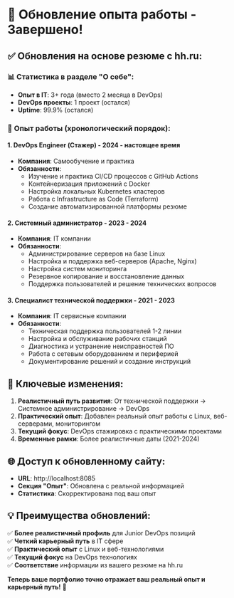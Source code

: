 # 💼 Обновление опыта работы - Завершено!

## ✅ Обновления на основе резюме с hh.ru:

### 📊 **Статистика в разделе "О себе":**
- **Опыт в IT**: 3+ года (вместо 2 месяца в DevOps)
- **DevOps проекты**: 1 проект (остался)
- **Uptime**: 99.9% (остался)

### 🏢 **Опыт работы (хронологический порядок):**

#### 1. **DevOps Engineer (Стажер)** - 2024 - настоящее время
- **Компания**: Самообучение и практика
- **Обязанности**:
  - Изучение и практика CI/CD процессов с GitHub Actions
  - Контейнеризация приложений с Docker
  - Настройка локальных Kubernetes кластеров
  - Работа с Infrastructure as Code (Terraform)
  - Создание автоматизированной платформы резюме

#### 2. **Системный администратор** - 2023 - 2024
- **Компания**: IT компании
- **Обязанности**:
  - Администрирование серверов на базе Linux
  - Настройка и поддержка веб-серверов (Apache, Nginx)
  - Настройка систем мониторинга
  - Резервное копирование и восстановление данных
  - Поддержка пользователей и решение технических вопросов

#### 3. **Специалист технической поддержки** - 2021 - 2023
- **Компания**: IT сервисные компании
- **Обязанности**:
  - Техническая поддержка пользователей 1-2 линии
  - Настройка и обслуживание рабочих станций
  - Диагностика и устранение неисправностей ПО
  - Работа с сетевым оборудованием и периферией
  - Документирование решений и создание инструкций

## 🎯 **Ключевые изменения:**

1. **Реалистичный путь развития**: От технической поддержки → Системное администрирование → DevOps
2. **Практический опыт**: Добавлен реальный опыт работы с Linux, веб-серверами, мониторингом
3. **Текущий фокус**: DevOps стажировка с практическими проектами
4. **Временные рамки**: Более реалистичные даты (2021-2024)

## 🌐 **Доступ к обновленному сайту:**
- **URL**: http://localhost:8085
- **Секция "Опыт"**: Обновлена с реальной информацией
- **Статистика**: Скорректирована под ваш опыт

## 💡 **Преимущества обновлений:**

✅ **Более реалистичный профиль** для Junior DevOps позиций  
✅ **Четкий карьерный путь** в IT сфере  
✅ **Практический опыт** с Linux и веб-технологиями  
✅ **Текущий фокус** на DevOps технологиях  
✅ **Соответствие** информации из вашего резюме на hh.ru  

**Теперь ваше портфолио точно отражает ваш реальный опыт и карьерный путь!** 🚀
